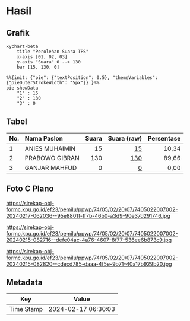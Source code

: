 # Hasil

## Grafik

```mermaid
xychart-beta
    title "Perolehan Suara TPS"
    x-axis [01, 02, 03]
    y-axis "Suara" 0 --> 130
    bar [15, 130, 0]
```

```mermaid
%%{init: {"pie": {"textPosition": 0.5}, "themeVariables": {"pieOuterStrokeWidth": "5px"}} }%%
pie showData
    "1" : 15
    "2" : 130
    "3" : 0
```

## Tabel

| No. | Nama Paslon    | Suara | Suara (raw) | Persentase |
|:--- |:-------------- | -----:| -----------:| ----------:|
| 1   | ANIES MUHAIMIN | 15    | [15][p-1]   | 10,34      |
| 2   | PRABOWO GIBRAN | 130   | [130][p-2]  | 89,66      |
| 3   | GANJAR MAHFUD  | 0     | [0][p-3]    | 0,00       |


[p-1]: https://github.com/gigit-pemilu/pemilu-2024-74-sulawesi-tenggara/blob/main/pilpres/hitung-suara/sub/74-sulawesi-tenggara/sub/05-konawe-selatan/sub/02-angata/sub/2007-sandey/sub/002-tps/sub/paslon-1.txt
[p-2]: https://github.com/gigit-pemilu/pemilu-2024-74-sulawesi-tenggara/blob/main/pilpres/hitung-suara/sub/74-sulawesi-tenggara/sub/05-konawe-selatan/sub/02-angata/sub/2007-sandey/sub/002-tps/sub/paslon-2.txt
[p-3]: https://github.com/gigit-pemilu/pemilu-2024-74-sulawesi-tenggara/blob/main/pilpres/hitung-suara/sub/74-sulawesi-tenggara/sub/05-konawe-selatan/sub/02-angata/sub/2007-sandey/sub/002-tps/sub/paslon-3.txt

## Foto C Plano

https://sirekap-obj-formc.kpu.go.id/ef23/pemilu/ppwp/74/05/02/20/07/7405022007002-20240217-062036--95e8801f-ff7b-46b0-a3d9-90e37d291746.jpg

https://sirekap-obj-formc.kpu.go.id/ef23/pemilu/ppwp/74/05/02/20/07/7405022007002-20240215-082716--defe04ac-4a76-4607-8f77-536ee6b873c9.jpg

https://sirekap-obj-formc.kpu.go.id/ef23/pemilu/ppwp/74/05/02/20/07/7405022007002-20240215-082820--cdecd785-daaa-4f5e-9b71-40a17b929b20.jpg


## Metadata

| Key        | Value               |
| ---------- | ------------------- |
| Time Stamp | 2024-02-17 06:30:03 |



